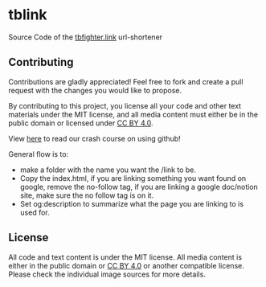# tblink
Source Code of the [tbfighter.link](https://tbfighter.link) url-shortener

## Contributing
Contributions are gladly appreciated!
Feel free to fork and create a pull request with the changes you would like to propose.

By contributing to this project, you license all your code and other text materials under the MIT license, and all media content must either be in the public domain or licensed under [CC BY 4.0](https://creativecommons.org/licenses/by/4.0/).

View [here](https://docs.google.com/document/d/1fM523NeS6SUvp-dweWrALmPBJrtPF0QCcNH9zqvjILY) to read our crash course on using github!

General flow is to:
* make a folder with the name you want the /link to be. 
* Copy the index.html, if you are linking something you want found on google, remove the no-follow tag, if you are linking a google doc/notion site, make sure the no follow tag is on it.
* Set og:description to summarize what the page you are linking to is used for.

## License
All code and text content is under the MIT license.
All media content is either in the public domain or [CC BY 4.0](https://creativecommons.org/licenses/by/4.0/) or another compatible license. Please check the individual image sources for more details.
